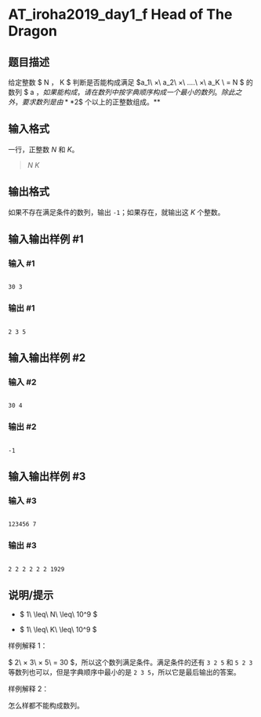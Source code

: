 # AT_iroha2019_day1_f Head of The Dragon

## 题目描述

给定整数 $ N $，$ K $ 判断是否能构成满足 $a_1\ ×\ a_2\ ×\ ....\ ×\ a_K \ = N $ 的数列 $ a $，如果能构成，请在数列中按字典顺序构成一个最小的数列。除此之外，要求数列是由 **$2$ 个以上的正整数组成。**

## 输入格式

一行，正整数 $N$ 和 $K$。

> $N$ $K$

## 输出格式

如果不存在满足条件的数列，输出 `-1`；如果存在，就输出这 $K$ 个整数。

## 输入输出样例 #1

### 输入 #1

```
30 3
```

### 输出 #1

```
2 3 5
```

## 输入输出样例 #2

### 输入 #2

```
30 4
```

### 输出 #2

```
-1
```

## 输入输出样例 #3

### 输入 #3

```
123456 7
```

### 输出 #3

```
2 2 2 2 2 2 1929
```

## 说明/提示

- $ 1\ \leq\ N\ \leq\ 10^9 $
- $ 1\ \leq\ K\ \leq\ 10^9 $

样例解释 $1$：

$ 2\ × 3\ × 5\ = 30 $，所以这个数列满足条件。满足条件的还有 `3 2 5` 和 `5 2 3` 等数列也可以，但是字典顺序中最小的是 `2 3 5`，所以它是最后输出的答案。

样例解释 $2$：

怎么样都不能构成数列。